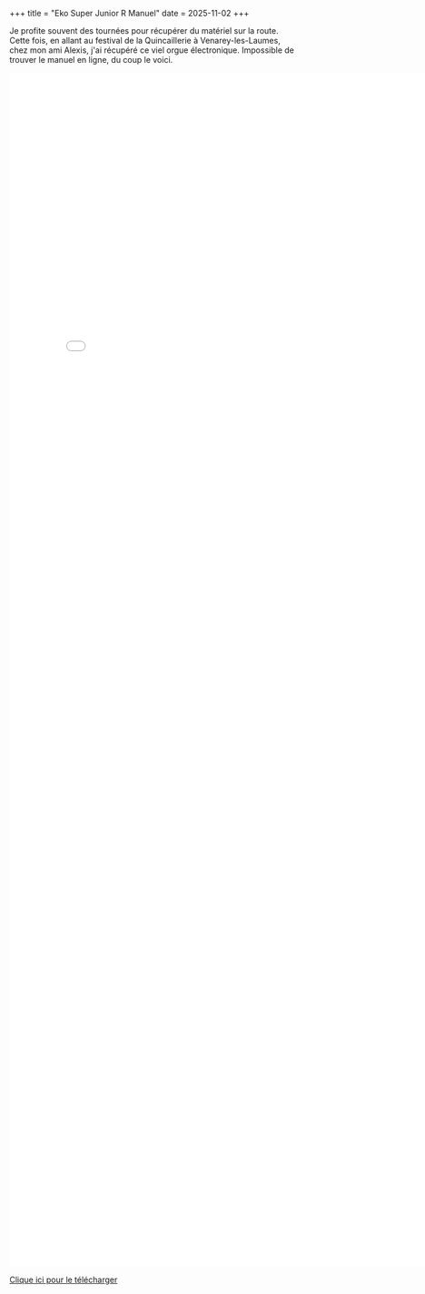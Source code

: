 +++
title = "Eko Super Junior R Manuel"
date = 2025-11-02
+++

Je profite souvent des tournées pour récupérer du matériel sur la route. Cette fois, en allant au festival de la Quincaillerie à Venarey-les-Laumes, chez mon ami Alexis, j'ai récupéré ce viel orgue électronique. Impossible de trouver le manuel en ligne, du coup le voici.  

<embed src="/assets/manual/pdf/eko_super_junio_a_r_manual.pdf" width="800px" height="2100px" />

[Clique ici pour le télécharger](/assets/manual/pdf/eko_super_junio_a_r_manual.pdf)
